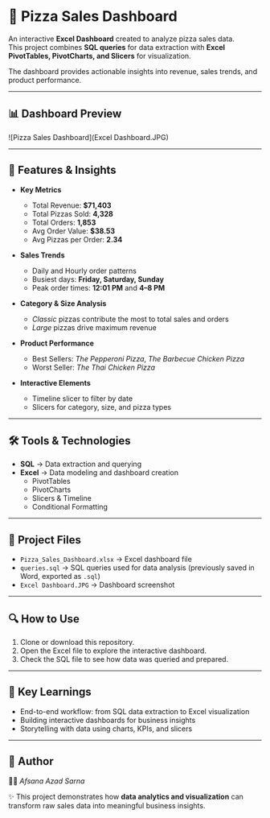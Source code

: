 # 🍕 Pizza Sales Dashboard

An interactive **Excel Dashboard** created to analyze pizza sales data.  
This project combines **SQL queries** for data extraction with **Excel PivotTables, PivotCharts, and Slicers** for visualization.  

The dashboard provides actionable insights into revenue, sales trends, and product performance.  

---

## 📊 Dashboard Preview

![Pizza Sales Dashboard](Excel Dashboard.JPG)

---

## 🚀 Features & Insights
- **Key Metrics**
  - Total Revenue: **$71,403**
  - Total Pizzas Sold: **4,328**
  - Total Orders: **1,853**
  - Avg Order Value: **$38.53**
  - Avg Pizzas per Order: **2.34**

- **Sales Trends**
  - Daily and Hourly order patterns
  - Busiest days: **Friday, Saturday, Sunday**
  - Peak order times: **12:01 PM** and **4–8 PM**

- **Category & Size Analysis**
  - *Classic* pizzas contribute the most to total sales and orders  
  - *Large* pizzas drive maximum revenue  

- **Product Performance**
  - Best Sellers: *The Pepperoni Pizza*, *The Barbecue Chicken Pizza*  
  - Worst Seller: *The Thai Chicken Pizza*  

- **Interactive Elements**
  - Timeline slicer to filter by date  
  - Slicers for category, size, and pizza types  

---

## 🛠 Tools & Technologies
- **SQL** → Data extraction and querying  
- **Excel** → Data modeling and dashboard creation  
  - PivotTables  
  - PivotCharts  
  - Slicers & Timeline  
  - Conditional Formatting  

---

## 📂 Project Files
- `Pizza_Sales_Dashboard.xlsx` → Excel dashboard file  
- `queries.sql` → SQL queries used for data analysis (previously saved in Word, exported as `.sql`)  
- `Excel Dashboard.JPG` → Dashboard screenshot  

---

## 🔍 How to Use
1. Clone or download this repository.  
2. Open the Excel file to explore the interactive dashboard.  
3. Check the SQL file to see how data was queried and prepared.  

---

## 🎯 Key Learnings
- End-to-end workflow: from SQL data extraction to Excel visualization  
- Building interactive dashboards for business insights  
- Storytelling with data using charts, KPIs, and slicers  

---

## 📌 Author
👩‍💻 *Afsana Azad Sarna*  


✨ This project demonstrates how **data analytics and visualization** can transform raw sales data into meaningful business insights.
